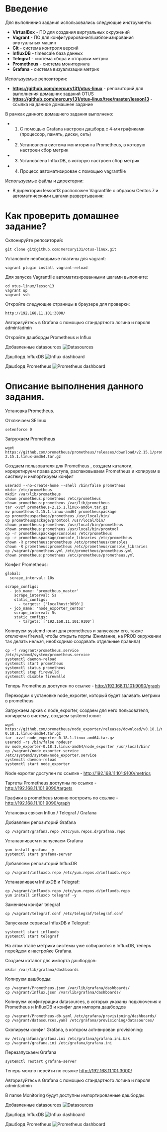 # **Введение**

Для выполнения задания использовались следующие инструменты:
- **VirtualBox** - ПО для создания виртуальных окружений
- **Vagrant** - ПО для конфигурирования/шаблонизирования виртуальных машин
- **Git** - система контроля версий
- **InfluxDB** - timescale база данных
- **Telegraf** - система сбора и отправки метрик
- **Prometheus** - система мониторинга
- **Grafana** - система визуализации метрик


Используемые репозитории:
- **https://github.com/mercury131/otus-linux** - репозиторий для выполнения домашних заданий OTUS
- **https://github.com/mercury131/otus-linux/tree/master/lesson13** - ссылка на данное домашнее задание


 


В рамках данного домашнего задания выполнено:

- 1) С помощью Grafana настроен дашборд с 4-мя графиками (процессор, память, диски, сеть)
- 2) Установлена система мониторинга Prometheus, в которую настроен сбор метрик
- 3) Установлена InfluxDB, в которую настроен сбор метрик
- 4) Процесс автоматизирован с помощью vagrantfile




Используемые файлы и директории:
- В директории lesson13 расположен Vagrantfile с образом Centos 7 и автоматическими шагами развертывания:



# Как проверить домашнее задание?

Склонируйте репозиторий:

```
git clone git@github.com:mercury131/otus-linux.git
```

Установите необходимые плагины для vagrant:

```
vagrant plugin install vagrant-reload
```

Для запуска Vagrantfile автоматизированными шагами выполните:

```
cd otus-linux/lesson13
vagrant up 
vagrant ssh
```

Откройте следующие страницы в браузере для проверки:

```
http://192.168.11.101:3000/
```

Авторизуйтесь в Grafana с помощью стандартного логина и пароля admin/admin

Откройте дашборды Prometheus и Influx

Добавленные datasources
![Datasources](https://raw.githubusercontent.com/mercury131/otus-linux/master/lesson13/datasources.PNG)

Дашборд InfluxDB
![Influx dashboard](https://raw.githubusercontent.com/mercury131/otus-linux/master/lesson13/influx.PNG)

Дашборд Prometheus
![Prometheus dashboard](https://raw.githubusercontent.com/mercury131/otus-linux/master/lesson13/prometheus.PNG)

# Описание выполнения данного задания.

Установка Prometheus.

Отключаем SElinux

```
setenforce 0
```

Загружаем Prometheus

```
wget https://github.com/prometheus/prometheus/releases/download/v2.15.1/prometheus-2.15.1.linux-amd64.tar.gz
```

Создаем пользователя для Prometheus , создаем каталоги, корерктируем права доступа, распаковываем Prometheus и копируем в систему и импортируем конфиг

```
useradd --no-create-home --shell /bin/false prometheus
mkdir /etc/prometheus
mkdir /var/lib/prometheus
chown prometheus:prometheus /etc/prometheus
chown prometheus:prometheus /var/lib/prometheus
tar -xvzf prometheus-2.15.1.linux-amd64.tar.gz
mv prometheus-2.15.1.linux-amd64 prometheuspackage
cp prometheuspackage/prometheus /usr/local/bin/
cp prometheuspackage/promtool /usr/local/bin/
chown prometheus:prometheus /usr/local/bin/prometheus
chown prometheus:prometheus /usr/local/bin/promtool
cp -r prometheuspackage/consoles /etc/prometheus
cp -r prometheuspackage/console_libraries /etc/prometheus
chown -R prometheus:prometheus /etc/prometheus/consoles
chown -R prometheus:prometheus /etc/prometheus/console_libraries
cp /vagrant/prometheus.yml /etc/prometheus/prometheus.yml
chown prometheus:prometheus /etc/prometheus/prometheus.yml
```

Конфиг Prometheus:

```
global:
  scrape_interval: 10s

scrape_configs:
  - job_name: 'prometheus_master'
    scrape_interval: 5s
    static_configs:
      - targets: ['localhost:9090']
  - job_name: 'node_exporter_centos'
    scrape_interval: 5s
    static_configs:
      - targets: ['192.168.11.101:9100']
```

Копируем systemd юнит для prometheus и запускаем его, также отключим firewall, чтобы открыть порты (Внимание, на PROD окружении так делать нельзя, необходимо создавать отдельные правила)

```
cp -f /vagrant/prometheus.service /etc/systemd/system/prometheus.service
systemctl daemon-reload
systemctl start prometheus
systemctl status prometheus
systemctl stop firewalld
systemctl disable firewalld
```

Теперь Prometheus доступен по ссылке - http://192.168.11.101:9090/graph

Переходим к установке node_exporter, который будет заливать метрики в prometheus

Загружаем архив с node_exporter, создаем для него пользователя, копируем в систему, создаем systemd юнит:

```
wget https://github.com/prometheus/node_exporter/releases/download/v0.18.1/node_exporter-0.18.1.linux-amd64.tar.gz
tar -xvzf node_exporter-0.18.1.linux-amd64.tar.gz
useradd -rs /bin/false nodeusr
mv node_exporter-0.18.1.linux-amd64/node_exporter /usr/local/bin/
cp /vagrant/node_exporter.service /etc/systemd/system/node_exporter.service
systemctl daemon-reload
systemctl start node_exporter
```

Node exporter доступен по ссылке - http://192.168.11.101:9100/metrics

Таргеты Prometheus доступны по ссылке - http://192.168.11.101:9090/targets

Графики в prometheus можно построить по ссылке - http://192.168.11.101:9090/graph


Установка связки Influx / Telegraf / Grafana

Добавляем репозиторий Grafana

```
cp /vagrant/grafana.repo /etc/yum.repos.d/grafana.repo
```

Устанавливаем и запускаем Grafana

```
yum install grafana -y
systemctl start grafana-server
```

Добавляем репозиторий InfluxDB

```
cp /vagrant/influxdb.repo /etc/yum.repos.d/influxdb.repo
```

Устанавливаем InfluxDB и Telegraf:

```
cp /vagrant/influxdb.repo /etc/yum.repos.d/influxdb.repo
yum install influxdb telegraf -y
```

Заменяем конфиг telegraf

```
cp /vagrant/telegraf.conf /etc/telegraf/telegraf.conf
```

Запускаем сервисы InfluxDB и Telegraf:

```
systemctl start influxdb
systemctl start telegraf
```

На этом этапе метрики системы уже собираются в InfluxDB, теперь перейдем к настройке Grafana.

Создаем каталог для импорта дашбордов:

```
mkdir /var/lib/grafana/dashboards
```

Копируем дашборды:

```
cp /vagrant/Prometheus.json /var/lib/grafana/dashboards/
cp /vagrant/Influx.json /var/lib/grafana/dashboards/
```

Копируем конфигурации datasources, в которых указаны подключения к Prometheus и InfluxDB и конфиг для импорта дашбордов

```
cp /vagrant/Prometheus-db.yaml /etc/grafana/provisioning/dashboards/
cp /vagrant/datasources.yaml /etc/grafana/provisioning/datasources/
```

Скопируем конфиг Grafana, в котором активирован provisioning:

```
mv /etc/grafana/grafana.ini /etc/grafana/grafana.ini.bak
cp /vagrant/grafana.ini /etc/grafana/grafana.ini
```

Перезапускаем Grafana

```
systemctl restart grafana-server
```

Теперь можно перейти по ссылке http://192.168.11.101:3000/

Авторизуйтесь в Grafana с помощью стандартного логина и пароля admin/admin

В папке Monitoring будут доступны импортированные дашборды:

Добавленные datasources
![Datasources](https://raw.githubusercontent.com/mercury131/otus-linux/master/lesson13/datasources.PNG)

Дашборд InfluxDB
![Influx dashboard](https://raw.githubusercontent.com/mercury131/otus-linux/master/lesson13/influx.PNG)

Дашборд Prometheus
![Prometheus dashboard](https://raw.githubusercontent.com/mercury131/otus-linux/master/lesson13/prometheus.PNG)